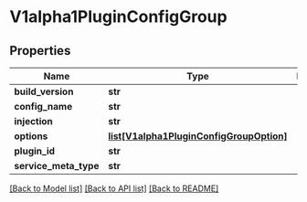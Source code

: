 # V1alpha1PluginConfigGroup

## Properties
Name | Type | Description | Notes
------------ | ------------- | ------------- | -------------
**build_version** | **str** |  | 
**config_name** | **str** |  | 
**injection** | **str** |  | 
**options** | [**list[V1alpha1PluginConfigGroupOption]**](V1alpha1PluginConfigGroupOption.md) |  | [optional] 
**plugin_id** | **str** |  | 
**service_meta_type** | **str** |  | 

[[Back to Model list]](../README.md#documentation-for-models) [[Back to API list]](../README.md#documentation-for-api-endpoints) [[Back to README]](../README.md)


